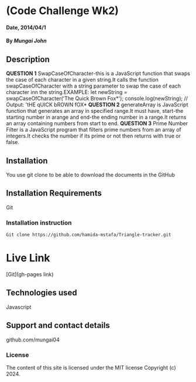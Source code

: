 # (Code Challenge Wk2)

#### Date, 2014/04/1

#### By *Mungai John*

## Description
**QUESTION 1**
SwapCaseOfCharacter-this is a JavaScript function that swaps the case of each character in a given string.It calls the function swapCaseOfCharacter with a string parameter to swap the case of each character inn the string.EXAMPLE:
let newString = swapCaseOfCharacter('The Quick Brown Fox*');
console.log(newString); // Output: 'tHE qUICK bROWN fOX*
**QUESTION 2**
generateArray is JavaScript function that generates an array in specified range.It must have, start-the starting number in arange and end-the ending number in a range.It returns an array containing numbers from start to end.
**QUESTION 3**
Prime Number Filter is a JavaScript program that filters prime numbers from an array of integers.It checks the number if its prime or not then returns with true or false.

## Installation
You use git clone to be able to download the documents in the GitHub

## Installation Requirements
Git

### Installation instruction
```
Git clone https://github.com/hamida-mstafa/Triangle-tracker.git

```

# Live Link
[Git](gh-pages link)

## Technologies used
Javascript

## Support and contact details
github.com/mungai04

### License
The content of this site is licensed under the MIT license
Copyright (c) 2024.
